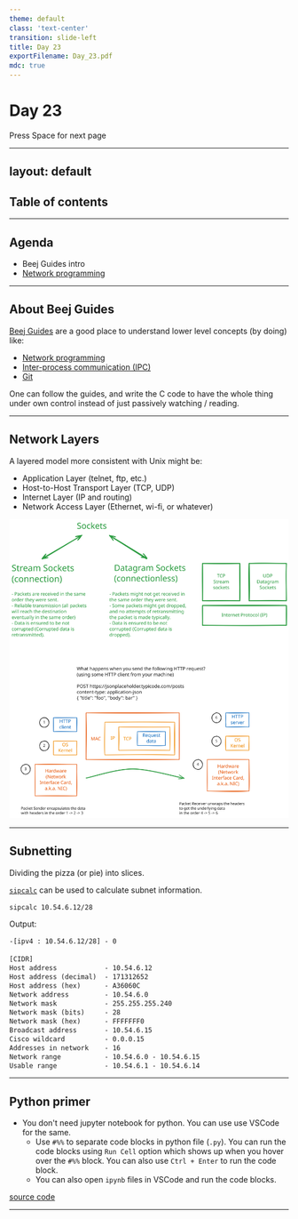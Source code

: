 ```yaml
---
theme: default
class: 'text-center'
transition: slide-left
title: Day 23
exportFilename: Day_23.pdf
mdc: true
---
```


# Day 23


<div class="pt-13">
  <span @click="$slidev.nav.next" class="px-2 py-1 rounded cursor-pointer" flex="~ justify-center items-center gap-2" hover="bg-white bg-opacity-10">
    Press Space for next page <div class="i-carbon:arrow-right inline-block"></div>
  </span>
</div>

---
layout: default
---

## Table of contents

<Toc columns=3></Toc>

---

## Agenda

- Beej Guides intro
- [Network programming](https://beej.us/guide/bgnet/html/)

---

## About Beej Guides

[Beej Guides](https://beej.us/guide/) are a good place to understand lower level concepts (by doing) like:
- [Network programming](https://beej.us/guide/bgnet/html/)
- [Inter-process communication (IPC)](https://beej.us/guide/bgipc/html/)
- [Git](https://beej.us/guide/bggit/html/)

One can follow the guides, and write the C code to have the whole thing under own control instead of just passively watching / reading.

---

## Network Layers

A layered model more consistent with Unix might be:

- Application Layer (telnet, ftp, etc.)
- Host-to-Host Transport Layer (TCP, UDP)
- Internet Layer (IP and routing)
- Network Access Layer (Ethernet, wi-fi, or whatever)

![Network Packets](../images/network_packets_osi.svg)

---

## Subnetting

Dividing the pizza (or pie) into slices.

[`sipcalc`](https://github.com/sii/sipcalc) can be used to calculate subnet information.

```bash
sipcalc 10.54.6.12/28
```

Output:

```
-[ipv4 : 10.54.6.12/28] - 0

[CIDR]
Host address            - 10.54.6.12
Host address (decimal)  - 171312652
Host address (hex)      - A36060C
Network address         - 10.54.6.0
Network mask            - 255.255.255.240
Network mask (bits)     - 28
Network mask (hex)      - FFFFFFF0
Broadcast address       - 10.54.6.15
Cisco wildcard          - 0.0.0.15
Addresses in network    - 16
Network range           - 10.54.6.0 - 10.54.6.15
Usable range            - 10.54.6.1 - 10.54.6.14
```

---

## Python primer

- You don't need jupyter notebook for python. You can use use VSCode for the same.
  + Use `#%%` to separate code blocks in python file (`.py`). You can run the code blocks using `Run Cell` option which shows up when you hover over the `#%%` block. You can also use `Ctrl + Enter` to run the code block.
  + You can also open `ipynb` files in VSCode and run the code blocks.

[source code](../../code/src/leetcode/pyForDSA.py)

---


